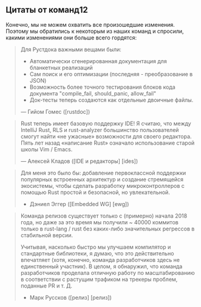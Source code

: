 ## Цитаты от команд12

Конечно, мы не можем охватить все произошедшие изменения. Поэтому мы обратились к некоторым из наших команд и спросили, какими изменениями они больше всего гордятся:

> Для Рустдока важными вещами были:
>
> - Автоматически сгенерированная документация для бланкетных реализаций
> - Сам поиск и его оптимизации (последняя - преобразование в JSON)
> - Возможность более точного тестирования блоков кода документа "compile_fail, should_panic, allow_fail"
> - Док-тесты теперь создаются как отдельные двоичные файлы.
>
> — Гийом Гомес ([rustdoc])
>

> Rust теперь имеет базовую поддержку IDE! Я считаю, что между IntelliJ Rust, RLS и rust-analyzer большинство пользователей смогут найти «не ужасные» возможности для своего редактора. Пять лет назад «написание Rust» означало использование старой школы Vim / Emacs.
>
> — Алексей Кладов ([IDE и редакторы] [ides])
>

> Для меня это было бы: добавление первоклассной поддержки популярных встроенных архитектур и создание стремящейся экосистемы, чтобы сделать разработку микроконтроллеров с помощью Rust простой и безопасной, но увлекательной.
>
> - Дэниел Эггер ([Embedded WG] [ewg])
>

> Команда релизов существует только с (примерно) начала 2018 года, но даже за это время мы получили ~ 40000 коммитов только в rust-lang / rust без каких-либо значительных регрессов в стабильной версии.
>
> Учитывая, насколько быстро мы улучшаем компилятор и стандартные библиотеки, я думаю, что это действительно впечатляет (хотя, конечно, команда разработчиков здесь не единственный участник). В целом, я обнаружил, что команда разработчиков проделала отличную работу по масштабированию в соответствии с растущим трафиком на трекеры проблем, поданные PR и т. Д.
>
> - Марк Руссков ([релиз] [релиз])
> 
